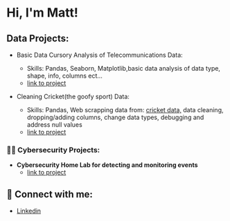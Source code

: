 <h1>Hi, I'm Matt! 

<h2> Data Projects:</h2>

 - <B1>Basic Data Cursory Analysis of Telecommunications Data:</B1>
    -  Skills: Pandas, Seaborn, Matplotlib,basic data analysis of data type, shape, info, columns ect... 
    -  [link to project](https://github.com/Cavemancop/Projects/tree/Cursory-Data-Analysis) 
    
 - <c>Cleaning Cricket(the goofy sport) Data:</c>
   - Skills: Pandas, Web scrapping data from: [cricket data,](https://www.espncricinfo.com/records/highest-career-batting-average-282910)
                 data cleaning, dropping/adding columns, change data types, debugging and address null values
   - [link to project](https://github.com/Cavemancop/Projects/compare/Cricket-Data-Cleaning...Cursory-Data-Analysis)
  
  
<h3>👨‍💻 Cybersecurity Projects:</h2>

- <b>Cybersecurity Home Lab for detecting and monitoring events</b>
  - [link to project](https://github.com/cavemancop) 




<h2> 🤳 Connect with me:</h2>   

- [Linkedin](https://linkedin.com/in/matthew-hellwig-16b26211a)
